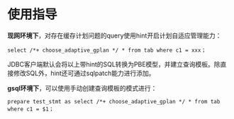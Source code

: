 # 使用指导

**现网环境下**，对存在缓存计划问题的query使用hint开启计划自适应管理能力：

```
select /*+ choose_adaptive_gplan */ * from tab where c1 = xxx；
```

JDBC客户端默认会将以上带hint的SQL转换为PBE模型，并建立查询模板。除直接修改SQL外，hint还可通过sqlpatch能力进行添加。

**gsql环境下**，可以使用手动创建查询模板的模式进行：

```
prepare test_stmt as select /*+ choose_adaptive_gplan */ * from tab where c1 = $1；
```

